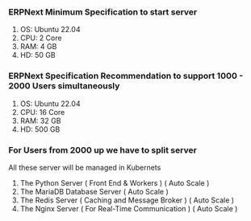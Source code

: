 ### ERPNext Minimum Specification to start server
1. OS: Ubuntu 22.04
2. CPU: 2 Core
3. RAM: 4 GB
4. HD: 50 GB


### ERPNext Specification Recommendation to support 1000 - 2000 Users simultaneously
1. OS: Ubuntu 22.04
2. CPU: 16 Core
3. RAM: 32 GB
4. HD: 500 GB 

### For Users from 2000 up we have to split server
All these server will be managed in Kubernets

1. The Python Server ( Front End & Workers ) ( Auto Scale )
2. The MariaDB Database Server ( Auto Scale )
3. The Redis Server ( Caching and Message Broker ) ( Auto Scale )
4. The Nginx Server ( For Real-Time Communication ) ( Auto Scale )
